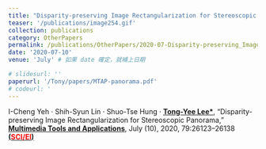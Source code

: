 ```yaml
---
title: "Disparity-preserving Image Rectangularization for Stereoscopic Panorama"
teaser: '/publications/image254.gif'
collection: publications
category: OtherPapers
permalink: /publications/OtherPapers/2020-07-Disparity-preserving_Image_Rectangularization_for_Stereoscopic_Panorama
date: '2020-07-10'
venue: 'July' # 如果 date 確定，就補上日期

# slidesurl: ''
paperurl: '/Tony/papers/MTAP-panorama.pdf'
# codeurl: '
---
```

	
I-Cheng Yeh · Shih-Syun Lin · Shuo-Tse Hung · <strong><u>Tong-Yee Lee*</u></strong>, “Disparity-preserving Image Rectangularization for Stereoscopic Panorama,” <strong><u>Multimedia Tools and Applications</u></strong>, July (10), 2020,  79:26123–26138 <strong><u> (<span style="color:red">SCI/EI</span>)</u></strong>
